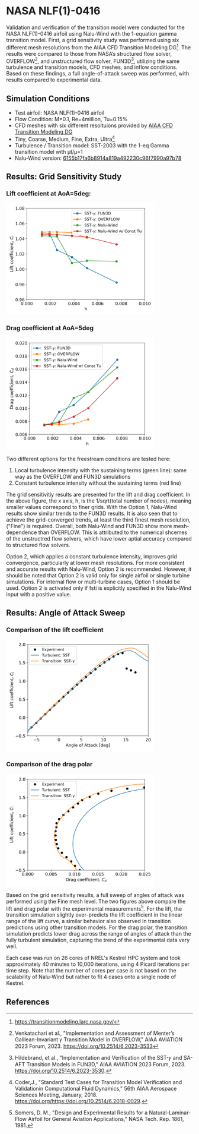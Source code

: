

# NASA NLF(1)-0416

Validation and verification of the transition model were conducted for the NASA NLF(1)-0416 airfoil using Nalu-Wind with the 1-equation gamma transition model. First, a grid sensitivity study was performed using six different mesh resolutions from the AIAA CFD Transition Modeling DG[^1]. The results were compared to those from NASA’s structured flow solver, OVERFLOW[^2], and unstructured flow solver, FUN3D[^3], utilizing the same turbulence and transition models, CFD meshes, and inflow conditions. Based on these findings, a full angle-of-attack sweep was performed, with results compared to experimental data.

## Simulation Conditions

- Test airfoil: NASA NLF(1)-0416 airfoil
- Flow Condition: M=0.1, Re=4million, Tu=0.15%
- CFD meshes with six different resoltuions provided by [AIAA CFD Transition Modeling DG](https://transitionmodeling.larc.nasa.gov/) 
 - Tiny, Coarse, Medium, Fine, Extra, Ultra[^4]
- Turbulence / Transition model: SST-2003 with the 1-eq Gamma transition model with µt/µ=1
- Nalu-Wind version: [6155b17fa6b8914a819a492230c96f7990a97b78](https://github.com/Exawind/nalu-wind/commit/6155b17fa6b8914a819a492230c96f7990a97b78)

## Results: Grid Sensitivity Study

### Lift coefficient at AoA=5deg: 
<img src="figs/aoa5/nlf0416_aoa5_cl.png" alt="Cf" width="400">

### Drag coefficient at AoA=5deg
<img src="figs/aoa5/nlf0416_aoa5_cd.png" alt="Cf" width="400">

Two different options for the freestream conditions are tested here: 
1) Local turbulence intensity with the sustaining terms (green line): same way as the OVERFLOW and FUN3D simulations
2) Constant turbulence intensity without the sustaining terms (red line)

The grid sensitivitiy results are presented for the lift and drag coefficient. In the above figure, the x axis, h, is the 1/sqrt(total number of nodes), meaning smaller values correspond to finer grids. With the Option 1, Nalu-Wind results show similar trends to the FUN3D results. It is also seen that to achieve  the grid-converged trends, at least the third finest mesh resolution, ("Fine") is required. Overall, both Nalu-Wind and FUN3D show more mesh-dependence than OVERFLOW. This is attributed to the numerical shcemes of the unstructred flow solvers, which have lower aptial accuracy compared to structured flow solvers.

Option 2, which applies a constant turbulence intensity, improves grid convergence, particularly at lower mesh resolutions. For more consistent and accurate results with Nalu-Wind, Option 2 is recommended. However, it should be noted that Option 2 is valid only for single airfoil or single turbine simulations. For internal flow or multi-turbine cases, Option 1 should be used. Option 2 is activated only if fsti is explicitly specified in the Nalu-Wind input with a positive value.

## Results: Angle of Attack Sweep

### Comparison of the lift coefficient
<img src="figs/clcd/nlf0416_al_cl.png" alt="Cf" width="400">

### Comparison of the drag polar 
<img src="figs/clcd/nlf0416_cd_cl.png" alt="Cf" width="400">

Based on the grid sensitivity results, a full sweep of angles of attack was performed using the Fine mesh level. The two figures above compare the lift and drag polar with the experimental measurements[^5]. For the lift, the transition simulation slightly over-predicts the lift coefficient in the linear range of the lift curve, a similar behavior also observed in transition predictions using other transition models. For the drag polar, the transition simulation predicts lower drag across the range of angles of attack than the fully turbulent simulation, capturing the trend of the experimental data very well.

Each case was run on 26 cores of NREL's Kestrel HPC system and took approximately 40 minutes to 10,000 iterations, using 4 Picard iterations per time step.
Note that the number of cores per case is not based on the scalability of Nalu-Wind but rather to fit 4 cases onto a single node of Kestrel.

## References
[^1]: https://transitionmodeling.larc.nasa.gov/
[^2]: Venkatachari et al., "Implementation and Assessment of Menter’s Galilean-Invariant 𝛾
Transition Model in OVERFLOW," AIAA AVIATION 2023 Forum, 2023. https://doi.org/10.2514/6.2023-3533
[^3]: Hildebrand, et al., "Implementation and Verification of the SST-𝛾 and SA-AFT
Transition Models in FUN3D," AIAA AVIATION 2023 Forum, 2023. https://doi.org/10.2514/6.2023-3530.
[^4]: Coder,J., "Standard Test Cases for Transition Model Verification and Validationin Computational Fluid Dynamics," 56th AIAA Aerospace Sciences Meeting, January, 2018. https://doi.org/https://doi.org/10.2514/6.2018-0029.
[^5]: Somers, D. M., "Design and Experimental Results for a Natural-Laminar-Flow Airfoil for General Aviation Applications," NASA Tech. Rep. 1861, 1981.
